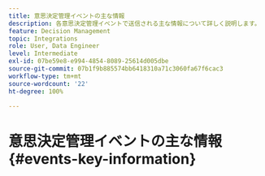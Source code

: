 ```yaml
---
title: 意思決定管理イベントの主な情報
description: 各意思決定管理イベントで送信される主な情報について詳しく説明します。
feature: Decision Management
topic: Integrations
role: User, Data Engineer
level: Intermediate
exl-id: 07be59e8-e994-4854-8089-25614d005dbe
source-git-commit: 07b1f9b885574bb6418310a71c3060fa67f6cac3
workflow-type: tm+mt
source-wordcount: '22'
ht-degree: 100%

---
```


# 意思決定管理イベントの主な情報 {#events-key-information}

